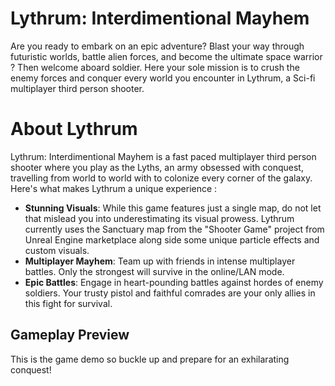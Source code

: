 # Lythrum: Interdimentional Mayhem

Are you ready to embark on an epic adventure? Blast your way through futuristic worlds, battle alien forces, and become the ultimate space warrior ? Then welcome aboard soldier. Here your sole mission is to crush the enemy forces and conquer every world you encounter in Lythrum, a Sci-fi multiplayer third person shooter.

# About Lythrum 

Lythrum: Interdimentional Mayhem is a fast paced multiplayer third person shooter where you play as the Lyths, an army obsessed with conquest, travelling from world to world with to colonize every corner of the galaxy.
Here's what makes Lythrum a unique experience :
- **Stunning Visuals**: While this game features just a single map, do not let that mislead you into underestimating its visual prowess. Lythrum currently uses the Sanctuary map from the "Shooter Game" project from Unreal Engine marketplace along side some unique particle effects and custom visuals. 
- **Multiplayer Mayhem**: Team up with friends in intense multiplayer battles. Only the strongest will survive in the online/LAN mode.
- **Epic Battles**: Engage in heart-pounding battles against hordes of enemy soldiers. Your trusty pistol and faithful comrades are your only allies in this fight for survival.

## Gameplay Preview

This is the game demo so buckle up and prepare for an exhilarating conquest!
